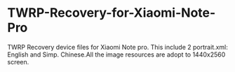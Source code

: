 # TWRP-Recovery-for-Xiaomi-Note-Pro
TWRP Recovery device files for Xiaomi Note pro.
This include 2 portrait.xml: English and Simp. Chinese.All the image resources are adopt to 1440x2560 screen.

